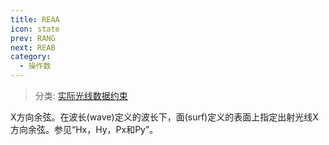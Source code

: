 ```yaml
---
title: REAA
icon: state
prev: RANG
next: REAB
category:
  - 操作数
---
```


> 分类: [实际光线数据约束](/hb/operands/131/882/  "Zemax 操作数 实际光线数据约束")

X方向余弦。在波长(wave)定义的波长下，面(surf)定义的表面上指定出射光线X方向余弦。参见“Hx，Hy，Px和Py”。